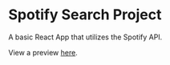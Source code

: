 # Spotify Search Project
A basic React App that utilizes the Spotify API.

View a preview [here](https://www.tutorialsandyou.com/markdown/ 'App Preview').
